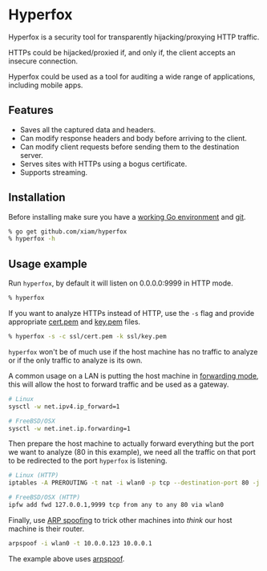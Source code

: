 # Hyperfox

Hyperfox is a security tool for transparently hijacking/proxying HTTP traffic.

HTTPs could be hijacked/proxied if, and only if, the client accepts an insecure connection.

Hyperfox could be used as a tool for auditing a wide range of applications, including
mobile apps.

## Features

* Saves all the captured data and headers.
* Can modify response headers and body before arriving to the client.
* Can modify client requests before sending them to the destination server.
* Serves sites with HTTPs using a bogus certificate.
* Supports streaming.

## Installation

Before installing make sure you have a [working Go environment][1] and [git][2].

```sh
% go get github.com/xiam/hyperfox
% hyperfox -h
```

## Usage example

Run `hyperfox`, by default it will listen on 0.0.0.0:9999 in HTTP mode.

```sh
% hyperfox
```

If you want to analyze HTTPs instead of HTTP, use the `-s` flag and provide appropriate
[cert.pem](https://github.com/xiam/hyperfox/raw/master/ssl/cert.pem) and
[key.pem](https://github.com/xiam/hyperfox/raw/master/ssl/key.pem) files.

```sh
% hyperfox -s -c ssl/cert.pem -k ssl/key.pem
```

`hyperfox` won't be of much use if the host machine has no traffic to analyze or if
the only traffic to analyze is its own.

A common usage on a LAN is putting the host machine in [forwarding mode][3], this will
allow the host to forward traffic and be used as a gateway.

```sh
# Linux
sysctl -w net.ipv4.ip_forward=1

# FreeBSD/OSX
sysctl -w net.inet.ip.forwarding=1
```

Then prepare the host machine to actually forward everything but the port we want to
analyze (80 in this example), we need all the traffic on that port to be redirected to
the port `hyperfox` is listening.

```sh
# Linux (HTTP)
iptables -A PREROUTING -t nat -i wlan0 -p tcp --destination-port 80 -j REDIRECT --to-port 9999

# FreeBSD/OSX (HTTP)
ipfw add fwd 127.0.0.1,9999 tcp from any to any 80 via wlan0
```

Finally, use [ARP spoofing][4] to trick other machines into *think* our host machine is
their router.

```sh
arpspoof -i wlan0 -t 10.0.0.123 10.0.0.1
```

The example above uses [arpspoof][5].

[1]: http://golang.org/doc/install
[2]: http://git-scm.com
[3]: http://en.wikipedia.org/wiki/IP_forwarding
[4]: http://en.wikipedia.org/wiki/ARP_spoofing
[5]: http://arpspoof.sourceforge.net/
